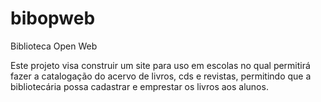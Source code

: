 # bibopweb
Biblioteca Open Web

Este projeto visa construir um site para uso em escolas no qual permitirá fazer a catalogação do acervo de livros, cds e revistas, permitindo que a bibliotecária possa cadastrar e emprestar os livros aos alunos.
